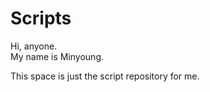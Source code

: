 # Scripts 

Hi, anyone.  
My name is Minyoung.   

This space is just the script repository for me.  



